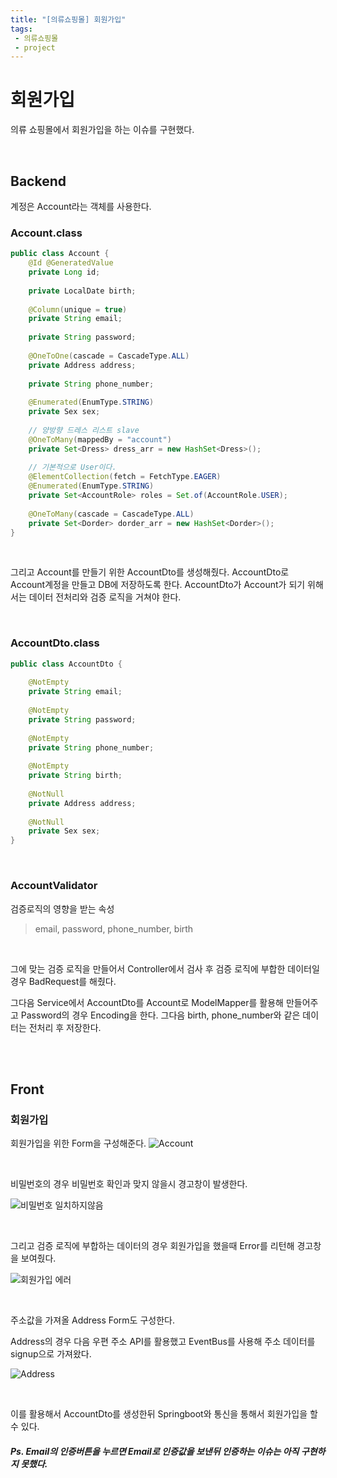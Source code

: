 ```yaml
---
title: "[의류쇼핑몰] 회원가입"
tags:
 - 의류쇼핑몰
 - project
---
```


# 회원가입

의류 쇼핑몰에서 회원가입을 하는 이슈를 구현했다.

<br/>

## Backend

계정은 Account라는 객체를 사용한다.

### Account.class

```java
public class Account {
	@Id @GeneratedValue
	private Long id;
	
	private LocalDate birth;
	
	@Column(unique = true)
	private String email;
	
	private String password;
	
	@OneToOne(cascade = CascadeType.ALL)
	private Address address;
	
	private String phone_number;
	
	@Enumerated(EnumType.STRING)
	private Sex sex;
	
	// 양방향 드레스 리스트 slave
	@OneToMany(mappedBy = "account")
	private Set<Dress> dress_arr = new HashSet<Dress>();
	
    // 기본적으로 User이다.
	@ElementCollection(fetch = FetchType.EAGER)
	@Enumerated(EnumType.STRING)
	private Set<AccountRole> roles = Set.of(AccountRole.USER);
	
	@OneToMany(cascade = CascadeType.ALL)
	private Set<Dorder> dorder_arr = new HashSet<Dorder>();
}
```

<br/>

그리고 Account를 만들기 위한 AccountDto를 생성해줬다. AccountDto로 Account계정을 만들고 DB에 저장하도록 한다. AccountDto가 Account가 되기 위해서는 데이터 전처리와 검증 로직을 거쳐야 한다.

<br/>

### AccountDto.class

```java
public class AccountDto {
	
	@NotEmpty
	private String email;
	
	@NotEmpty
	private String password;
	
	@NotEmpty
	private String phone_number;
	
	@NotEmpty
	private String birth;
	
	@NotNull
	private Address address;
	
	@NotNull
	private Sex sex;
}
```

<br/>

### AccountValidator

검증로직의 영향을 받는 속성

> email, password, phone_number, birth

<br/>

그에 맞는 검증 로직을 만들어서 Controller에서 검사 후 검증 로직에 부합한 데이터일 경우 BadRequest를 해줬다.

그다음 Service에서 AccountDto를 Account로 ModelMapper를 활용해 만들어주고 Password의 경우 Encoding을 한다. 그다음 birth, phone_number와 같은 데이터는 전처리 후 저장한다.

<br/>

<br/>

## Front

### 회원가입

회원가입을 위한 Form을 구성해준다.
![Account](https://user-images.githubusercontent.com/46040824/102574770-ef127080-4134-11eb-824f-d43f054acebe.JPG)

<br/>

비밀번호의 경우 비밀번호 확인과 맞지 않을시 경고창이 발생한다.

![비밀번호 일치하지않음](https://user-images.githubusercontent.com/46040824/102575511-9348e700-4136-11eb-9e0a-98bdb2ea67a8.JPG)

<br/>

그리고 검증 로직에 부합하는 데이터의 경우 회원가입을 했을때 Error를 리턴해 경고창을 보여줬다.

![회원가입 에러](https://user-images.githubusercontent.com/46040824/102575697-1d914b00-4137-11eb-9ccc-da85cf760d4d.JPG)

<br/>

주소값을 가져올 Address Form도 구성한다.

Address의 경우 다음 우편 주소 API를 활용했고 EventBus를 사용해 주소 데이터를 signup으로 가져왔다.

![Address](https://user-images.githubusercontent.com/46040824/102574769-ede14380-4134-11eb-8ffb-ec50a38616e9.JPG)

<br/>

이를 활용해서 AccountDto를 생성한뒤 Springboot와 통신을 통해서 회원가입을 할 수 있다. 



##### Ps. Email의 인증버튼을 누르면 Email로 인증값을 보낸뒤 인증하는 이슈는 아직 구현하지 못했다.